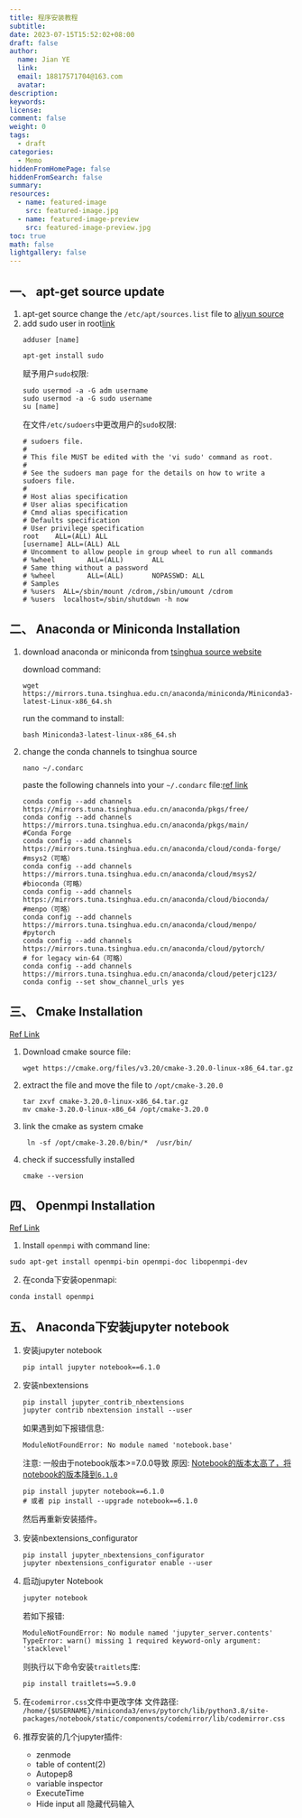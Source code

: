 ```yaml
---
title: 程序安装教程
subtitle:
date: 2023-07-15T15:52:02+08:00
draft: false
author:
  name: Jian YE
  link:
  email: 18817571704@163.com
  avatar:
description:
keywords:
license:
comment: false
weight: 0
tags:
  - draft
categories:
  - Memo
hiddenFromHomePage: false
hiddenFromSearch: false
summary:
resources:
  - name: featured-image
    src: featured-image.jpg
  - name: featured-image-preview
    src: featured-image-preview.jpg
toc: true
math: false
lightgallery: false
---
```


## 一、 apt-get source update
1. apt-get source
     change the `/etc/apt/sources.list` file to [aliyun source](https://developer.aliyun.com/mirror/ubuntu)
2. add sudo user in root[link](https://blog.csdn.net/acelove40/article/details/54343629)
    ```shell
    adduser [name]
    ```
    ```shell
    apt-get install sudo
    ```
   赋予用户`sudo`权限:
    ```shell
    sudo usermod -a -G adm username
    sudo usermod -a -G sudo username
    su [name]
    ```
    在文件`/etc/sudoers`中更改用户的`sudo`权限:
    ```text
    # sudoers file.
    #
    # This file MUST be edited with the 'vi sudo' command as root.
    #
    # See the sudoers man page for the details on how to write a sudoers file.
    #
    # Host alias specification
    # User alias specification
    # Cmnd alias specification
    # Defaults specification
    # User privilege specification
    root    ALL=(ALL) ALL
    [username] ALL=(ALL) ALL
    # Uncomment to allow people in group wheel to run all commands
    # %wheel        ALL=(ALL)       ALL
    # Same thing without a password
    # %wheel        ALL=(ALL)       NOPASSWD: ALL
    # Samples
    # %users  ALL=/sbin/mount /cdrom,/sbin/umount /cdrom
    # %users  localhost=/sbin/shutdown -h now
    ```

## 二、 Anaconda or Miniconda Installation

1. download anaconda or miniconda from [tsinghua source website](https://mirrors.tuna.tsinghua.edu.cn/anaconda/miniconda/)

    download command:
    ```shell
    wget https://mirrors.tuna.tsinghua.edu.cn/anaconda/miniconda/Miniconda3-latest-Linux-x86_64.sh
    ```

    run the command to install:
    ```shell
    bash Miniconda3-latest-linux-x86_64.sh
    ```
2. change the conda channels to tsinghua source

    ```shell
    nano ~/.condarc
    ```

    paste the following channels into your `~/.condarc` file:[ref link](https://blog.csdn.net/weixin_34910922/article/details/116721774)
    ```text
    conda config --add channels https://mirrors.tuna.tsinghua.edu.cn/anaconda/pkgs/free/
    conda config --add channels https://mirrors.tuna.tsinghua.edu.cn/anaconda/pkgs/main/
    #Conda Forge
    conda config --add channels https://mirrors.tuna.tsinghua.edu.cn/anaconda/cloud/conda-forge/
    #msys2（可略）
    conda config --add channels https://mirrors.tuna.tsinghua.edu.cn/anaconda/cloud/msys2/
    #bioconda（可略）
    conda config --add channels https://mirrors.tuna.tsinghua.edu.cn/anaconda/cloud/bioconda/
    #menpo（可略）
    conda config --add channels https://mirrors.tuna.tsinghua.edu.cn/anaconda/cloud/menpo/
    #pytorch
    conda config --add channels https://mirrors.tuna.tsinghua.edu.cn/anaconda/cloud/pytorch/
    # for legacy win-64（可略）
    conda config --add channels https://mirrors.tuna.tsinghua.edu.cn/anaconda/cloud/peterjc123/
    conda config --set show_channel_urls yes
    ```

## 三、 Cmake Installation

[Ref Link](https://blog.csdn.net/liushao1031177/article/details/119799007)

  1. Download cmake source file:
      ```shell
      wget https://cmake.org/files/v3.20/cmake-3.20.0-linux-x86_64.tar.gz
      ```
  2. extract the file and move the file to `/opt/cmake-3.20.0`
      ```shell
      tar zxvf cmake-3.20.0-linux-x86_64.tar.gz
      mv cmake-3.20.0-linux-x86_64 /opt/cmake-3.20.0
      ```
  3. link the cmake as system cmake
       ```shell
        ln -sf /opt/cmake-3.20.0/bin/*  /usr/bin/
       ```
  4. check if successfully installed
     ```shell
     cmake --version
     ```

## 四、 Openmpi Installation

[Ref Link](https://blog.csdn.net/songbaiyao/article/details/72858184)

1. Install `openmpi` with command line:
```shell
sudo apt-get install openmpi-bin openmpi-doc libopenmpi-dev
```
2. 在conda下安装openmapi:
```shell
conda install openmpi
```

## 五、 Anaconda下安装jupyter notebook

1. 安装jupyter notebook
    ```shell
    pip intall jupyter notebook==6.1.0
    ```

2. 安装nbextensions
    ```shell
    pip install jupyter_contrib_nbextensions
    jupyter contrib nbextension install --user
    ```
    如果遇到如下报错信息:
    ```shell
    ModuleNotFoundError: No module named 'notebook.base'
    ```
    注意: 一般由于notebook版本>=7.0.0导致
    原因: [Notebook的版本太高了，将notebook的版本降到`6.1.0`](https://itsourcecode.com/modulenotfounderror/modulenotfounderror-no-module-named-notebook-base/)
    ```shell
    pip install jupyter notebook==6.1.0
    # 或者 pip install --upgrade notebook==6.1.0
    ```
    然后再重新安装插件。

3. 安装nbextensions_configurator
    ```shell
    pip install jupyter_nbextensions_configurator
    jupyter nbextensions_configurator enable --user
    ```

4. 启动jupyter Notebook
    ```shell
    jupyter notebook
    ```
    若如下报错:
    ```shell
    ModuleNotFoundError: No module named 'jupyter_server.contents'
    TypeError: warn() missing 1 required keyword-only argument: 'stacklevel'
    ```
    则执行以下命令安装`traitlets`库:
    ```shell
    pip install traitlets==5.9.0
    ```
5. 在`codemirror.css`文件中更改字体
    文件路径: `/home/{$USERNAME}/miniconda3/envs/pytorch/lib/python3.8/site-packages/notebook/static/components/codemirror/lib/codemirror.css`
6. 推荐安装的几个jupyter插件:
   - zenmode
   - table of content(2)
   - Autopep8
   - variable inspector
   - ExecuteTime
   - Hide input all 隐藏代码输入



